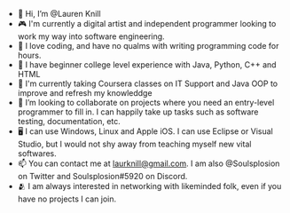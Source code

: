 - 👋 Hi, I’m @Lauren Knill
- 🎮 I'm currently a digital artist and independent programmer looking to work my way into software engineering.
- 📜 I love coding, and have no qualms with writing programming code for hours.
- 🌱 I have beginner college level experience with Java, Python, C++ and HTML
- 💭 I'm currently taking Coursera classes on IT Support and Java OOP to improve and refresh my knowleddge
- 💞️ I’m looking to collaborate on projects where you need an entry-level programmer to fill in. I can happily take up tasks such as software testing, documentation, etc.
- 🖥️ I can use Windows, Linux and Apple iOS. I can use Eclipse or Visual Studio, but I would not shy away from teaching myself new vital softwares.
- 📫 You can contact me at laurknill@gmail.com. I am also @Soulsplosion on Twitter and Soulsplosion#5920 on Discord.
- 🫂 I am always interested in networking with likeminded folk, even if you have no projects I can join.

<!---
LaurKnill/LaurKnill is a ✨ special ✨ repository because its `README.md` (this file) appears on your GitHub profile.
You can click the Preview link to take a look at your changes.
--->
